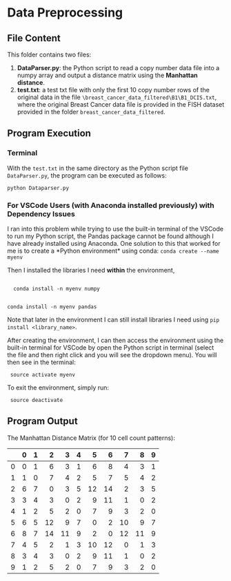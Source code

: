 <h1>Data Preprocessing</h1>

<h2>File Content</h2>
This folder contains two files:
<ol type="1">
  <li><strong>DataParser.py</strong>: the Python script to read a copy number data file into a numpy array and output a distance matrix using the <strong>Manhattan distance</strong>.</li>
  <li><strong>test.txt</strong>: a test txt file with only the first 10 copy number rows of the original data in the file 
  <code>\breast_cancer_data_filtered\B1\B1_DCIS.txt</code>, where the original Breast Cancer data file is provided in the
  FISH dataset provided in the folder <code>breast_cancer_data_filtered</code>. </li>
</ol>

<h2>Program Execution</h2>
<h3>Terminal</h3>
With the <code>test.txt</code> in the same directory as the Python script file <code>DataParser.py</code>, the program can be
executed as follows:

<code>python Dataparser.py</code>

<h3>For VSCode Users (with Anaconda installed previously) with Dependency Issues</h3>
I ran into this problem while trying to use the built-in terminal of the VSCode to run my Python script, the Pandas package cannot be found although I have already installed using Anaconda. One solution to this that worked for me is to create a *Python environment* using conda: <code>conda create --name myenv</code>

Then I installed the libraries I need **within** the environment,

<code>
  conda install -n myenv numpy
  
  conda install -n myenv pandas
</code>

Note that later in the environment I can still install libraries I need using <code>pip install \<library_name\></code>.

After creating the environment, I can then access the environment using the built-in terminal for VSCode by open the Python script in terminal (select the file and then right click and you will see the dropdown menu). You will then see in the terminal:

<code> source activate myenv </code>

To exit the environment, simply run:

<code> source deactivate </code>

<h2>Program Output</h2>
The Manhattan Distance Matrix (for 10 cell count patterns):
<table>
<thead>
<tr><th style="text-align: right;">  </th><th style="text-align: right;">  0</th><th style="text-align: right;">  1</th><th style="text-align: right;">  2</th><th style="text-align: right;">  3</th><th style="text-align: right;">  4</th><th style="text-align: right;">  5</th><th style="text-align: right;">  6</th><th style="text-align: right;">  7</th><th style="text-align: right;">  8</th><th style="text-align: right;">  9</th></tr>
</thead>
<tbody>
<tr><td style="text-align: right;"> 0</td><td style="text-align: right;">  0</td><td style="text-align: right;">  1</td><td style="text-align: right;">  6</td><td style="text-align: right;">  3</td><td style="text-align: right;">  1</td><td style="text-align: right;">  6</td><td style="text-align: right;">  8</td><td style="text-align: right;">  4</td><td style="text-align: right;">  3</td><td style="text-align: right;">  1</td></tr>
<tr><td style="text-align: right;"> 1</td><td style="text-align: right;">  1</td><td style="text-align: right;">  0</td><td style="text-align: right;">  7</td><td style="text-align: right;">  4</td><td style="text-align: right;">  2</td><td style="text-align: right;">  5</td><td style="text-align: right;">  7</td><td style="text-align: right;">  5</td><td style="text-align: right;">  4</td><td style="text-align: right;">  2</td></tr>
<tr><td style="text-align: right;"> 2</td><td style="text-align: right;">  6</td><td style="text-align: right;">  7</td><td style="text-align: right;">  0</td><td style="text-align: right;">  3</td><td style="text-align: right;">  5</td><td style="text-align: right;"> 12</td><td style="text-align: right;"> 14</td><td style="text-align: right;">  2</td><td style="text-align: right;">  3</td><td style="text-align: right;">  5</td></tr>
<tr><td style="text-align: right;"> 3</td><td style="text-align: right;">  3</td><td style="text-align: right;">  4</td><td style="text-align: right;">  3</td><td style="text-align: right;">  0</td><td style="text-align: right;">  2</td><td style="text-align: right;">  9</td><td style="text-align: right;"> 11</td><td style="text-align: right;">  1</td><td style="text-align: right;">  0</td><td style="text-align: right;">  2</td></tr>
<tr><td style="text-align: right;"> 4</td><td style="text-align: right;">  1</td><td style="text-align: right;">  2</td><td style="text-align: right;">  5</td><td style="text-align: right;">  2</td><td style="text-align: right;">  0</td><td style="text-align: right;">  7</td><td style="text-align: right;">  9</td><td style="text-align: right;">  3</td><td style="text-align: right;">  2</td><td style="text-align: right;">  0</td></tr>
<tr><td style="text-align: right;"> 5</td><td style="text-align: right;">  6</td><td style="text-align: right;">  5</td><td style="text-align: right;"> 12</td><td style="text-align: right;">  9</td><td style="text-align: right;">  7</td><td style="text-align: right;">  0</td><td style="text-align: right;">  2</td><td style="text-align: right;"> 10</td><td style="text-align: right;">  9</td><td style="text-align: right;">  7</td></tr>
<tr><td style="text-align: right;"> 6</td><td style="text-align: right;">  8</td><td style="text-align: right;">  7</td><td style="text-align: right;"> 14</td><td style="text-align: right;"> 11</td><td style="text-align: right;">  9</td><td style="text-align: right;">  2</td><td style="text-align: right;">  0</td><td style="text-align: right;"> 12</td><td style="text-align: right;"> 11</td><td style="text-align: right;">  9</td></tr>
<tr><td style="text-align: right;"> 7</td><td style="text-align: right;">  4</td><td style="text-align: right;">  5</td><td style="text-align: right;">  2</td><td style="text-align: right;">  1</td><td style="text-align: right;">  3</td><td style="text-align: right;"> 10</td><td style="text-align: right;"> 12</td><td style="text-align: right;">  0</td><td style="text-align: right;">  1</td><td style="text-align: right;">  3</td></tr>
<tr><td style="text-align: right;"> 8</td><td style="text-align: right;">  3</td><td style="text-align: right;">  4</td><td style="text-align: right;">  3</td><td style="text-align: right;">  0</td><td style="text-align: right;">  2</td><td style="text-align: right;">  9</td><td style="text-align: right;"> 11</td><td style="text-align: right;">  1</td><td style="text-align: right;">  0</td><td style="text-align: right;">  2</td></tr>
<tr><td style="text-align: right;"> 9</td><td style="text-align: right;">  1</td><td style="text-align: right;">  2</td><td style="text-align: right;">  5</td><td style="text-align: right;">  2</td><td style="text-align: right;">  0</td><td style="text-align: right;">  7</td><td style="text-align: right;">  9</td><td style="text-align: right;">  3</td><td style="text-align: right;">  2</td><td style="text-align: right;">  0</td></tr>
</tbody>
</table>
